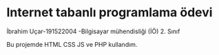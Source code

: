 # Internet tabanlı programlama ödevi 
İbrahim Uçar-191522004 -Bilgisayar mühendisliği (İÖ) 2. Sınıf


Bu projemde HTML CSS JS ve PHP kullandım.  

